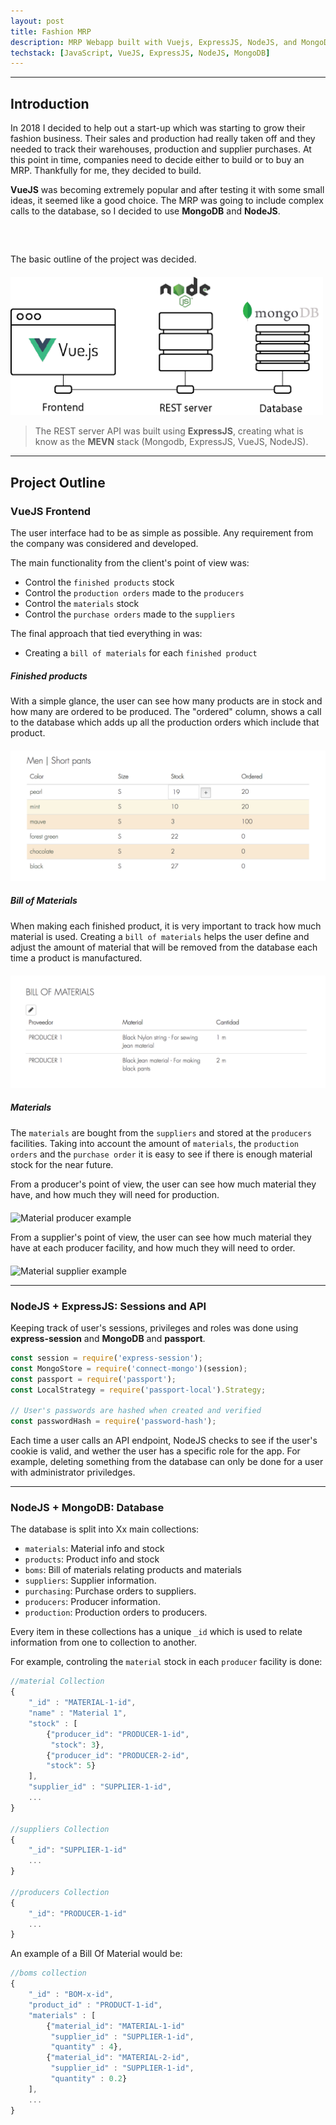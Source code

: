 ```yaml
---
layout: post
title: Fashion MRP
description: MRP Webapp built with Vuejs, ExpressJS, NodeJS, and MongoDB
techstack: [JavaScript, VueJS, ExpressJS, NodeJS, MongoDB]
---
```


---

## Introduction

In 2018 I decided to help out a start-up which was starting to grow their fashion business. Their sales and production had really taken off and they needed to track their warehouses, production and supplier purchases. At this point in time, companies need to decide either to build or to buy an MRP. Thankfully for me, they decided to build.

**VueJS** was becoming extremely popular and after testing it with some small ideas, it seemed like a good choice. The MRP was going to include complex calls to the database, so I decided to use **MongoDB** and **NodeJS**. 

<p class="center" style="margin-top: 60px"> The basic outline of the project was decided. </p>

<div class="center-div" style="max-width: 500px; margin-top: 20px;">
	<img src="/assets/images/MEVNstack.png" alt="MEVN Stack">
</div>

  > The REST server API was built using **ExpressJS**, creating what is know as the **MEVN** stack (Mongodb, ExpressJS, VueJS, NodeJS).

 ---

## Project Outline

### VueJS Frontend

The user interface had to be as simple as possible. Any requirement from the company was considered and developed. 

The main functionality from the client's point of view was:

* Control the `finished products` stock
* Control the `production orders` made to the `producers`
* Control the `materials` stock
* Control the `purchase orders` made to the `suppliers`

The final approach that tied everything in was:

* Creating a `bill of materials` for each `finished product`

##### Finished products

With a simple glance, the user can see how many products are in stock and how many are ordered to be produced. The "ordered" column, shows a call to the database which adds up all the production orders which include that product.

<div class="center-div" style="margin-top: 20px;">
	<img src="/assets/examples/stock-example.png" alt="Stock example">
</div>


##### Bill of Materials

When making each finished product, it is very important to track how much material is used. Creating a `bill of materials` helps the user define and adjust the amount of material that will be removed from the database each time a product is manufactured.

<div class="center-div" style="margin-top: 20px;">
	<img src="/assets/examples/bom-example.png" alt="Bom example">
</div>


##### Materials

The `materials` are bought from the `suppliers` and stored at the `producers` facilities. Taking into account the amount of `materials`, the `production orders` and the `purchase order` it is easy to see if there is enough material stock for the near future.

From a producer's point of view, the user can see how much material they have, and how much they will need for production.

<div class="center-div" style="margin-top: 20px;">
	<img src="/assets/examples/material-producer-example.png" alt="Material producer example">
</div>

From a supplier's point of view, the user can see how much material they have at each producer facility, and how much they will need to order.

<div class="center-div" style="margin-top: 20px;">
	<img src="/assets/examples/material-supplier-example.png" alt="Material supplier example">
</div>

---

### NodeJS + ExpressJS: Sessions and API

Keeping track of user's sessions, privileges and roles was done using **express-session** and **MongoDB** and **passport**.

```javascript
const session = require('express-session');
const MongoStore = require('connect-mongo')(session);
const passport = require('passport');
const LocalStrategy = require('passport-local').Strategy;

// User's passwords are hashed when created and verified
const passwordHash = require('password-hash');
```

Each time a user calls an API endpoint, NodeJS checks to see if the user's cookie is valid, and wether the user has a specific role for the app. For example, deleting something from the database can only be done for a user with administrator priviledges.


---

### NodeJS + MongoDB: Database 

The database is split into Xx main collections:

* `materials`: Material info and stock
* `products`: Product info and stock
* `boms`: Bill of materials relating products and materials
* `suppliers`: Supplier information.
* `purchasing`: Purchase orders to suppliers.
* `producers`: Producer information.
* `production`: Production orders to producers.

Every item in these collections has a unique `_id` which is used to relate information from one to collection to another. 

For example, controling the `material` stock in each `producer` facility is done:

```javascript
//material Collection
{
	"_id" : "MATERIAL-1-id",
	"name" : "Material 1",
	"stock" : [
		{"producer_id": "PRODUCER-1-id",
		 "stock": 3},
		{"producer_id": "PRODUCER-2-id",
		"stock": 5}
	],
	"supplier_id" : "SUPPLIER-1-id",
	...
}

//suppliers Collection
{
	"_id": "SUPPLIER-1-id"
	...
}

//producers Collection
{
	"_id": "PRODUCER-1-id"
	...
}
```

An example of a Bill Of Material would be:

```javascript
//boms collection
{
	"_id" : "BOM-x-id",
	"product_id" : "PRODUCT-1-id",
	"materials" : [
		{"material_id": "MATERIAL-1-id"
		 "supplier_id" : "SUPPLIER-1-id",
		 "quantity" : 4},
		{"material_id": "MATERIAL-2-id",
		 "supplier_id" : "SUPPLIER-1-id",
		 "quantity" : 0.2}
	],
	...
}
```




